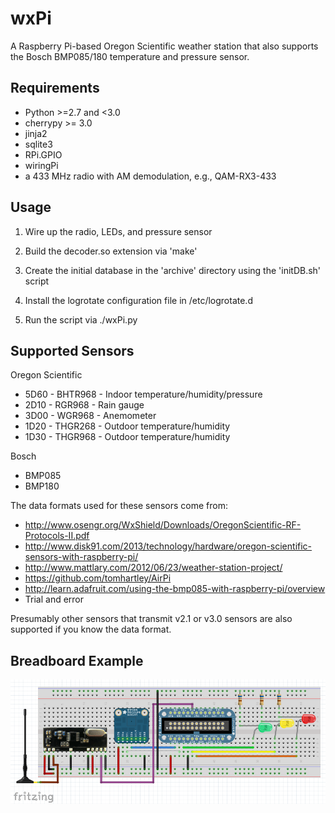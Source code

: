 wxPi
====

A Raspberry Pi-based Oregon Scientific weather station that also supports the 
Bosch BMP085/180 temperature and pressure sensor.

Requirements
------------
 * Python >=2.7 and <3.0
 * cherrypy >= 3.0
 * jinja2
 * sqlite3
 * RPi.GPIO
 * wiringPi
 * a 433 MHz radio with AM demodulation, e.g., QAM-RX3-433

Usage
-----
  1) Wire up the radio, LEDs, and pressure sensor
  
  2) Build the decoder.so extension via 'make'

  3) Create the initial database in the 'archive' directory using the 'initDB.sh' script
    
  4) Install the logrotate configuration file in /etc/logrotate.d
  
  5) Run the script via ./wxPi.py

Supported Sensors
-----------------
Oregon Scientific
 * 5D60 - BHTR968 - Indoor temperature/humidity/pressure
 * 2D10 - RGR968  - Rain gauge
 * 3D00 - WGR968  - Anemometer
 * 1D20 - THGR268 - Outdoor temperature/humidity
 * 1D30 - THGR968 - Outdoor temperature/humidity

Bosch
 * BMP085
 * BMP180

The data formats used for these sensors come from:
 * http://www.osengr.org/WxShield/Downloads/OregonScientific-RF-Protocols-II.pdf
 * http://www.disk91.com/2013/technology/hardware/oregon-scientific-sensors-with-raspberry-pi/
 * http://www.mattlary.com/2012/06/23/weather-station-project/
 * https://github.com/tomhartley/AirPi
 * http://learn.adafruit.com/using-the-bmp085-with-raspberry-pi/overview
 * Trial and error

Presumably other sensors that transmit v2.1 or v3.0 sensors are also supported if you 
know the data format.

Breadboard Example
------------------
![wxPi Breadboard](https://raw.githubusercontent.com/jaycedowell/wxPi/master/wxPi_breadboard.png)
